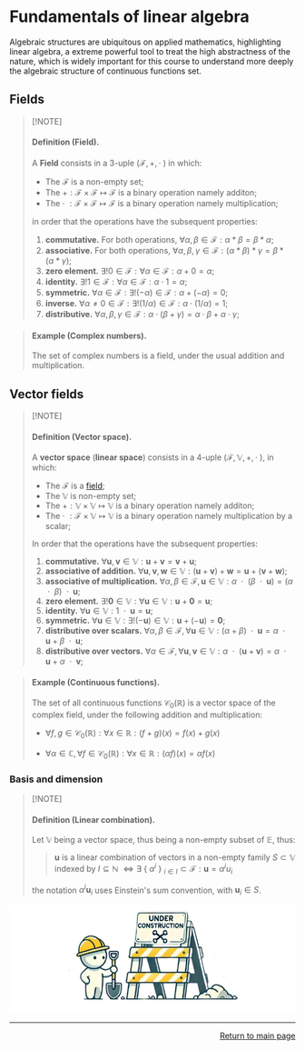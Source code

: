 #   Fundamentals of linear algebra

Algebraic structures are ubiquitous on applied mathematics, highlighting linear algebra, a extreme powerful tool to treat the high abstractness of the nature, which is widely important for this course to understand more deeply the algebraic structure of continuous functions set.

## Fields

>   [!NOTE]
>   #### **Definition (Field).**
>
>   A **Field** consists in a 3-uple $(\mathcal{F}, +, \cdot\text{ })$ in which:
>
>   - The $\mathcal{F}$ is a non-empty set;
>   - The $+: \mathcal{F} \times \mathcal{F} \mapsto \mathcal{F}$ is a binary operation namely additon;
>   - The $\cdot\text{ }: \mathcal{F} \times \mathcal{F} \mapsto \mathcal{F}$ is a binary operation namely multiplication;
>
>   in order that the operations have the subsequent properties:
>
>   1. **commutative.**
>       For both operations, $\forall \alpha,\beta\in\mathcal{F}: \alpha \ast \beta = \beta \ast \alpha$;
>   2. **associative.**
>       For both operations, $\forall \alpha,\beta,\gamma\in\mathcal{F}: (\alpha \ast \beta) \ast \gamma = \beta \ast (\alpha \ast \gamma)$;
>   3. **zero element.**
>       $\exists! 0 \in \mathcal{F} : \forall \alpha \in \mathcal{F}: \alpha + 0 = \alpha$;
>   4. **identity.**
>       $\exists! 1 \in \mathcal{F} : \forall \alpha \in \mathcal{F}: \alpha \cdot 1 = \alpha$;
>   5. **symmetric.**
>       $\forall \alpha\in\mathcal{F}: \exists! (-\alpha)\in\mathcal{F}: \alpha + (-\alpha) = 0$;
>   5. **inverse.**
>       $\forall \alpha \ne 0\in\mathcal{F}: \exists! (1 / \alpha)\in\mathcal{F}: \alpha \cdot (1 / \alpha) = 1$;
>   6. **distributive.**
>       $\forall \alpha,\beta,\gamma\in\mathcal{F}: \alpha \cdot (\beta + \gamma) = \alpha\cdot\beta + \alpha\cdot\gamma$;

>   ####    **Example (Complex numbers).**
>   The set of complex numbers is a field, under the usual addition and multiplication.

## Vector fields

>   [!NOTE]
>   ####    **Definition (Vector space).**
>   A **vector space** (**linear space**) consists in a 4-uple $(\mathcal{F}, \mathbb{V}, +, \cdot\text{ })$, in which:
>
>   - The $\mathcal{F}$ is a [field](#definition-field);
>   - The $\mathbb{V}$ is non-empty set;
>   - The $+: \mathbb{V} \times \mathbb{V} \mapsto \mathbb{V}$ is a binary operation namely additon;
>   - The $\cdot\text{ }: \mathcal{F} \times \mathbb{V} \mapsto \mathbb{V}$ is a binary operation namely multiplication by a scalar;
>
>   In order that the operations have the subsequent properties:
>
>   1. **commutative.**
>       $\forall \mathbf{u},\mathbf{v}\in\mathbb{V}: \mathbf{u} + \mathbf{v} = \mathbf{v} + \mathbf{u}$;
>   2. **associative of addition.**
>       $\forall\mathbf{u},\mathbf{v},\mathbf{w}\in\mathbb{V}: (\mathbf{u} + \mathbf{v}) + \mathbf{w} = \mathbf{u} + (\mathbf{v} + \mathbf{w})$;
>   3. **associative of multiplication.**
>       $\forall \alpha,\beta\in\mathcal{F}, \mathbf{u}\in\mathbb{V}: \alpha\text{ }\cdot\text{ }(\beta\text{ }\cdot\text{ }\mathbf{u}) = (\alpha\text{ }\cdot\text{ }\beta)\text{ }\cdot\text{ }\mathbf{u}$;
>   4. **zero element.**
>       $\exists! \mathbf{0} \in \mathbb{V} : \forall \mathbf{u} \in \mathbb{V}: \mathbf{u} + \mathbf{0} = \mathbf{u}$;
>   5. **identity.**
>       $\forall \mathbf{u} \in \mathbb{V}: 1\text{ }\cdot\text{ }\mathbf{u} = \mathbf{u}$;
>   6. **symmetric.**
>       $\forall \mathbf{u} \in \mathbb{V}: \exists! (-\mathbf{u}) \in \mathbb{V}: \mathbf{u} + (-\mathbf{u}) = \mathbf{0}$;
>   7. **distributive over scalars.**
>       $\forall \alpha, \beta\in\mathcal{F}, \forall\mathbf{u}\in\mathbb{V}: (\alpha + \beta)\text{ }\cdot\text{ }\mathbf{u} = \alpha\text{ }\cdot\text{ }\mathbf{u} + \beta\text{ }\cdot\text{ }\mathbf{u}$;
>   8. **distributive over vectors.**
>       $\forall \alpha\in\mathcal{F}, \forall\mathbf{u}, \mathbf{v}\in\mathbb{V}: \alpha\text{ }\cdot\text{ }(\mathbf{u} + \mathbf{v}) = \alpha\text{ }\cdot\text{ }\mathbf{u} + \alpha\text{ }\cdot\text{ }\mathbf{v}$;

>   ####    **Example (Continuous functions).**
>   The set of all continuous functions $\mathcal{C}_0(\mathbb{R})$ is a vector space of the complex field, under the following addition and multiplication:
>
>   - $\forall f, g\in\mathcal{C}_0({\mathbb{R}}): \forall x\in\mathbb{R}:(f + g)(x) = f(x) + g(x)$
>
>   - $\forall \alpha\in\mathbb{C}, \forall f\in\mathcal{C}_0({\mathbb{R}}): \forall x\in\mathbb{R}:(\alpha f)(x) = \alpha f(x)$

### Basis and dimension

>   [!NOTE]
>   ####    **Definition (Linear combination).**
>   Let $\mathbb{V}$ being a vector space, thus
 being a non-empty subset of $\mathbb{E}$, thus:
>
>   >   $\mathbf{u}$ is a linear combination of vectors in a non-empty family $S \subset \mathbb{V}$ indexed by $I \subseteq \mathbb{N}$ $\Leftrightarrow \exists$ \{ $\alpha^i$ \} $_{i\in I} \subset \mathcal{F}: \mathbf{u} = \alpha^iu_i$
>
>   the notation $\alpha^i\mathbf{u}_i$ uses Einstein's sum convention, with $\mathbf{u}_i \in S$.

<!-- 

>   [!NOTE]
>   ####    **Definition (Linear dependence).**
>   

>   [!NOTE]
>   ####    **Definition (Basis).**

##  Dual spaces



##  Tensorial algebras -->


<div align="center">

![under construction](../under-construction.png)

</div>

---
<div align="Right">

[Return to main page](../README.md)

</div>
